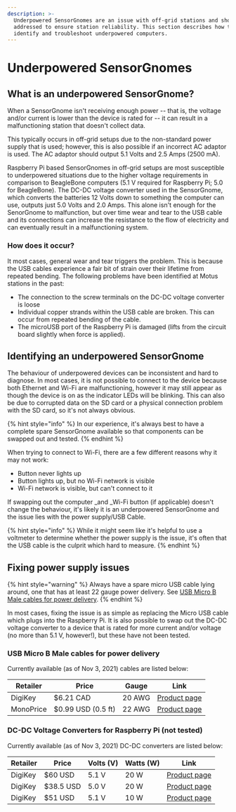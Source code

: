 ```yaml
---
description: >-
  Underpowered SensorGnomes are an issue with off-grid stations and should be
  addressed to ensure station reliability. This section describes how to
  identify and troubleshoot underpowered computers.
---
```


# Underpowered SensorGnomes

## What is an underpowered SensorGnome?

When a SensorGnome isn't receiving enough power -- that is, the voltage and/or current is lower than the device is rated for -- it can result in a malfunctioning station that doesn't collect data.&#x20;

This typically occurs in off-grid setups due to the non-standard power supply that is used; however, this is also possible if an incorrect AC adaptor is used. The AC adaptor should output 5.1 Volts and 2.5 Amps (2500 mA).

Raspberry Pi based SensorGnomes in off-grid setups are most susceptible to underpowered situations due to the higher voltage requirements in comparison to BeagleBone computers (5.1 V required for Raspberry Pi; 5.0 for BeagleBone). The DC-DC voltage converter used in the SensorGnome, which converts the batteries 12 Volts down to something the computer can use, outputs just 5.0 Volts and 2.0 Amps. This alone isn't enough for the SenorGnome to malfunction, but over time wear and tear to the USB cable and its connections can increase the resistance to the flow of electricity and can eventually result in a malfunctioning system.

### How does it occur?

It most cases, general wear and tear triggers the problem. This is because the USB cables experience a fair bit of strain over their lifetime from repeated bending. The following problems have been identified at Motus stations in the past:&#x20;

* The connection to the screw terminals on the DC-DC voltage converter is loose
* Individual copper strands within the USB cable are broken. This can occur from repeated bending of the cable.
* The microUSB port of the Raspberry Pi is damaged (lifts from the circuit board slightly when force is applied).

## Identifying an underpowered SensorGnome

The behaviour of underpowered devices can be inconsistent and hard to diagnose. In most cases, it is not possible to connect to the device because both Ethernet and Wi-Fi are malfunctioning, however it may still appear as though the device is on as the indicator LEDs will be blinking. This can also be due to corrupted data on the SD card or a physical connection problem with the SD card, so it's not always obvious.&#x20;

{% hint style="info" %}
In our experience, it's always best to have a complete spare SensorGnome available so that components can be swapped out and tested.&#x20;
{% endhint %}

When trying to connect to Wi-Fi, there are a few different reasons why it may not work:

* Button never lights up
* Button lights up, but no Wi-Fi network is visible
* Wi-Fi network is visible, but can't connect to it

If swapping out the computer _and _Wi-Fi button (if applicable) doesn't change the behaviour, it's likely it is an underpowered SensorGnome and the issue lies with the power supply/USB Cable.

{% hint style="info" %}
While it might seem like it's helpful to use a voltmeter to determine whether the power supply is the issue, it's often that the USB cable is the culprit which hard to measure.
{% endhint %}

## Fixing power supply issues

{% hint style="warning" %}
Always have a spare micro USB cable lying around, one that has at least 22 gauge power delivery. See [USB Micro B Male cables for power delivery](underpowered-sensorgnomes.md#usb-micro-b-male-cables-for-power-delivery).&#x20;
{% endhint %}

In most cases, fixing the issue is as simple as replacing the Micro USB cable which plugs into the Raspberry Pi. It is also possible to swap out the DC-DC voltage converter to a device that is rated for more current and/or voltage (no more than 5.1 V, however!), but these have not been tested.

### USB Micro B Male cables for power delivery

Currently available (as of Nov 3, 2021) cables are listed below:

| Retailer  | Price              | Gauge  | Link                                                                                        |
| --------- | ------------------ | ------ | ------------------------------------------------------------------------------------------- |
| DigiKey   | $6.21 CAD          | 20 AWG | [Product page](https://www.digikey.ca/en/products/detail/tripp-lite/UR05C-003-UARB/5359414) |
| MonoPrice | $0.99 USD (0.5 ft) | 22 AWG | [Product page](https://www.monoprice.com/product?p\_id=13924)                               |

### DC-DC Voltage Converters for Raspberry Pi (not tested)

Currently available (as of Nov 3, 2021) DC-DC converters are listed below:

| Retailer | Price     | Volts (V) | Watts (W) | Link                                                                                       |
| -------- | --------- | --------- | --------- | ------------------------------------------------------------------------------------------ |
| DigiKey  | $60 USD   | 5.1 V     | 20 W      | [Product page](https://www.digikey.ca/en/products/detail/xp-power/DTE2024S5V1/5931159)     |
| DigiKey  | $38.5 USD | 5.0 V     | 20 W      | [Product page](https://www.monoprice.com/product?p\_id=13924)                              |
| DigiKey  | $51 USD   | 5.1 V     | 10 W      | [Product page](https://www.digikey.ca/en/products/detail/traco-power/TMDC-10-2411/9698249) |
